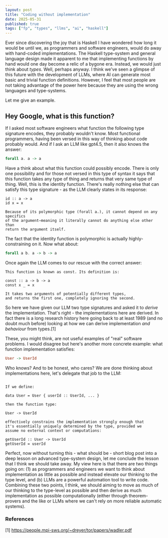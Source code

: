 ```yaml
---
layout: post
title: "Coding without implementation"
date: 2025-05-31
published: true
tags: ["fp", "types", "llms", "ai", "haskell"]
---
```


Ever since discovering the joy that is Haskell I have wondered how long it would be until we, as programmers and software engineers, would do away with hand-coded implementations. The Haskell type-system and general language design made it apparent to me that implementing functions by hand would one day become a relic of a bygone era. Instead, we would just think about _types_. Well, perhaps anyway. I think we've seen a glimpse of this future with the development of LLMs, where AI can generate most basic and trivial function definitions. However, I feel that most people are not taking advantage of the power here because they are using the wrong languages and type-systems. 

Let me give an example. 

## Hey Google, what is this function?

If I asked most software engineers what function the following type signature encodes, they probably wouldn't know. Most functional programmers, having been versed in this way of thinking about code probably would. And if I ask an LLM like gpt4.5, then it also knows the answer: 

```haskell
forall a. a -> a
```

Have a think about what this function could possibly encode. There is only one possibility and for those not versed in this type of syntax it says that this function takes any type of thing and returns that very same type of thing. Well, this is the identity function. There's really nothing else that can satisfy this type signature - as the LLM clearly states in its response:

```
id :: a -> a
id x = x

Because of its polymorphic type (forall a.), it cannot depend on any specifics 
of the argument—meaning it literally cannot do anything else other than 
return the argument itself.
```

The fact that the identity function is polymorphic is actually highly-constraining on it. Now what about: 

```haskell
forall a b. a -> b -> a
```

Once again the LLM comes to our rescue with the correct answer:

```
This function is known as const. Its definition is:

const :: a -> b -> a
const x _ = x

It takes two arguments of potentially different types, 
and returns the first one, completely ignoring the second.
```

So here we have given our LLM two type signatures and asked it to _derive_ the implementation. That's right - the implementations here are derived. In fact there is a long research history here going back to at least 1989 (and no doubt much before) looking at how we can derive implementation _and behaviour_ from types.[1] 

These, you might think, are not useful examples of "real" software problems. I would disagree but here's another more concrete example: what function implementation satisfies:

```haskell
User -> UserId
```

Who knows? And to be honest, who cares? We are done thinking about implementations here, let's delegate that job to the LLM:

```

If we define:

data User = User { userId :: UserId, ... }

then the function type:

User -> UserId

effectively constrains the implementation strongly enough that
it's essentially uniquely determined by the type, provided we 
assume no external context or computations:

getUserId :: User -> UserId
getUserId = userId
```

Perfect, now without turning this - what should be - short blog post into a deep lesson on advanced type-system design, let me conclude the lesson that I think we should take away. My view here is that there are two things going on: (1) as programmers and engineers we want to think about implementation as little as possible and instead elevate our thinking to the type level, and (b) LLMs are a powerful automation tool to write code. Combining these two points, I think, we should aiming to move as much of our thinking to the type-level as possible and then derive as much implementation as possible computationally (either through theorem-provers and the like or LLMs where we can't rely on more reliable automatic systems).

### References 

[1] https://people.mpi-sws.org/~dreyer/tor/papers/wadler.pdf
